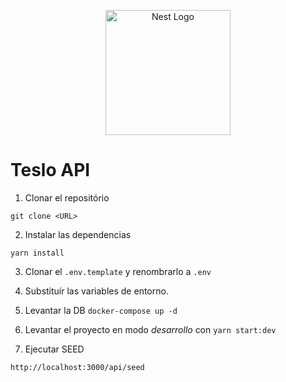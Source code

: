 <p align="center">
  <a href="http://nestjs.com/" target="blank"><img src="https://nestjs.com/img/logo-small.svg" width="200" alt="Nest Logo" /></a>
</p>

# Teslo API

1. Clonar el repositório

```shell
git clone <URL>
```

2. Instalar las dependencias

```shell
yarn install
```

3. Clonar el `.env.template` y renombrarlo a `.env`
4. Substituír las variables de entorno.
5. Levantar la DB
   `docker-compose up -d`

6. Levantar el proyecto en modo _desarrollo_ con `yarn start:dev`

7. Ejecutar SEED

```
http://localhost:3000/api/seed
```
